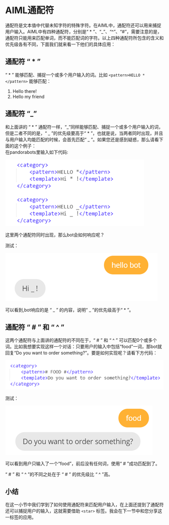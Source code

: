 AIML通配符
===============
通配符是文本值中代替未知字符的特殊字符。在AIML中，通配符还可以用来捕捉用户输入。AIML中有四种通配符，分别是“ * ”、“_”、“^”、“#”，需要注意的是，通配符只能用来匹配单词，而不能匹配词的字符。以上四种通配符所包含的含义和优先级各有不同，下面我们就来看一下他们的具体应用：  
## 通配符 “ * ”
“ * ” 能够匹配、捕捉一个或多个用户输入的词。比如 `<pattern>HELLO *</pattern>` 能够匹配：
1. Hello there!
2. Hello my friend

## 通配符 “_”
和上面讲的 “ * ” 通配符一样，“_”同样能够匹配、捕捉一个或多个用户输入的词，但是二者不同的是，“ _ ”的优先级要高于“ * ”，也就是说，当两者同时出现，并且与用户输入均能匹配的时候，会首先匹配“ _ ”。如果您还是感到疑惑，那么请看下面的这个例子：  
在pandorabots里输入如下代码:  

![10](images/10.png)  

这里两个通配符同时出现，那么bot会如何响应呢？  

测试：  

![11](images/11.png)

可以看到,bot响应的是 “ _ ” 的内容，说明“ _ ”的优先级高于“ * ”。 
## 通配符 “ # ” 和 “ ^ ”
这两个通配符与上面讲的通配符的不同在于，“ # ” 和 “ ^ ” 可以匹配0个或多个词。比如我想要实现这样一个对话：只要用户的输入中包括“food”一词，那bot就回复“Do you want to order something?”。要是如何实现呢？请看下方代码：  

![12](images/12.png)

测试：  

![13](images/13.png)  

可以看到用户只输入了一个“food”，前后没有任何词，使用“ # ”成功匹配到了。  

“ # ” 和 “ ^ ”的不同之处在于 “ # ” 的优先级比 “ ^ ”高。   

## 小结
在这一小节中我们学到了如何使用通配符来匹配用户输入，在上面还提到了通配符还可以捕捉用户的输入，这就需要借助 `<star>` 标签。我会在下一节中和您分享这一标签的应用。


